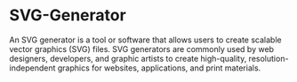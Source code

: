 # SVG-Generator
An SVG generator is a tool or software that allows users to create scalable vector graphics (SVG) files. SVG generators are commonly used by web designers, developers, and graphic artists to create high-quality, resolution-independent graphics for websites, applications, and print materials.

